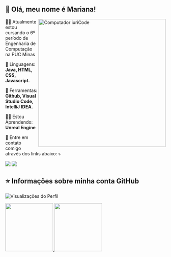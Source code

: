  ## 💜 Olá, meu nome é <strong>Mariana!</strong>
 
<img src="https://raw.githubusercontent.com/MicaelliMedeiros/micaellimedeiros/master/image/computer-illustration.png" min-width="400px" max-width="400px" width="400px" align="right" alt="Computador iuriCode">

<p align="left"> 
 👩‍💻 Atualmente estou cursando o 6º período de Engenharia de Computação na PUC Minas
</p>

<p align="left">
  🦄 Linguagens: <strong>Java, HTML, CSS, Javascript.</strong>
</p>

<p align="left">
  💼 Ferramentas: <strong>Github, Visual Studio Code, IntelliJ IDEA.</strong>
</p>

<p align="left">
  🧚🏻 Estou Aprendendo: <strong> Unreal Engine</strong>
</p>

<p align="left">
  💌 Entre em contato comigo através dos links abaixo: ⤵️
</p>

<p align="left">
  <a href="mailto:marianagsoares02@gmail.com" alt="Gmail">
  <img src="https://img.shields.io/badge/-Gmail-FF0000?style=flat-square&labelColor=FF0000&logo=gmail&logoColor=white&link=marianagsoares02@gmail.com" /></a>

  <a href="https://www.linkedin.com/in/mariana-gs/" alt="Linkedin">
  <img src="https://img.shields.io/badge/-Linkedin-0e76a8?style=flat-square&logo=Linkedin&logoColor=white&link=https://www.linkedin.com/in/mariana-gs/" /></a>
  
<br>


## ⭐ Informações sobre minha conta GitHub

 <p align="left"> <img src="https://komarev.com/ghpvc/?username=Mariana-gs&color=green" alt="Visualizações do Perfil" /></p>



<div align="left">
  <a href="https://github.com/Mariana-gs">
    <img height="150em" src="https://github-readme-stats.vercel.app/api?username=Mariana-gs&count_private=true&include_all_commits=true&show_icons=true&theme=panda&hide_border=false&show_owner=true"/>
    <img height="150em" src="https://github-readme-stats.vercel.app/api/top-langs/?username=Mariana-gs&theme=panda&hide_border=false&&layout=compact"/>
  </a>
</div>




<!--
![Java](https://img.shields.io/badge/java-%23ED8B00.svg?style=for-the-badge&logo=java&logoColor=white)
![HTML5](https://img.shields.io/badge/html5-%23E34F26.svg?style=for-the-badge&logo=html5&logoColor=white)
![CSS3](https://img.shields.io/badge/css3-%231572B6.svg?style=for-the-badge&logo=css3&logoColor=white)
![JavaScript](https://img.shields.io/badge/javascript-%23323330.svg?style=for-the-badge&logo=javascript&logoColor=%23F7DF1E)
![C++](https://img.shields.io/badge/c++-%2300599C.svg?style=for-the-badge&logo=c%2B%2B&logoColor=white)
![C](https://img.shields.io/badge/c-%2300599C.svg?style=for-the-badge&logo=c&logoColor=white)
![MySQL](https://img.shields.io/badge/mysql-%2300f.svg?style=for-the-badge&logo=mysql&logoColor=white)
![Flutter](https://img.shields.io/badge/Flutter-%2302569B.svg?style=for-the-badge&logo=Flutter&logoColor=white)
![Dart](https://img.shields.io/badge/dart-%230175C2.svg?style=for-the-badge&logo=dart&logoColor=white)
-->

<!--
<div align="center">
  
  ![Snake animation](https://github.com/danielbped/danielbped/blob/output/github-contribution-grid-snake.svg)
  
</div> -->


